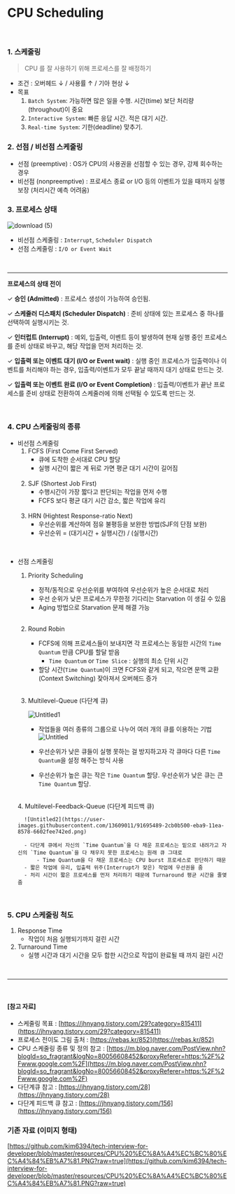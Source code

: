 # CPU Scheduling

<br>

### 1. 스케줄링

> CPU 를 잘 사용하기 위해 프로세스를 잘 배정하기

- 조건 : 오버헤드 ↓ / 사용률 ↑ / 기아 현상 ↓
- 목표
    1. `Batch System`: 가능하면 많은 일을 수행. 시간(time) 보단 처리량(throughout)이 중요
    2. `Interactive System`: 빠른 응답 시간. 적은 대기 시간.
    3. `Real-time System`: 기한(deadline) 맞추기.

### 2. 선점 / 비선점 스케줄링

- 선점 (preemptive) : OS가 CPU의 사용권을 선점할 수 있는 경우, 강제 회수하는 경우
- 비선점 (nonpreemptive) : 프로세스 종료 or I/O 등의 이벤트가 있을 때까지 실행 보장 (처리시간 예측 어려움)

### 3. 프로세스 상태

![download (5)](https://user-images.githubusercontent.com/13609011/91695344-f2dfae80-eba8-11ea-9a9b-702192316170.jpeg)
- 비선점 스케줄링 : `Interrupt`, `Scheduler Dispatch`
- 선점 스케줄링 : `I/O or Event Wait`

<br>

---

**프로세스의 상태 전이**

✓ **승인 (Admitted)** : 프로세스 생성이 가능하여 승인됨.

✓ **스케줄러 디스패치 (Scheduler Dispatch)** : 준비 상태에 있는 프로세스 중 하나를 선택하여 실행시키는 것.

✓ **인터럽트 (Interrupt)** : 예외, 입출력, 이벤트 등이 발생하여 현재 실행 중인 프로세스를 준비 상태로 바꾸고, 해당 작업을 먼저 처리하는 것.

✓ **입출력 또는 이벤트 대기 (I/O or Event wait)** : 실행 중인 프로세스가 입출력이나 이벤트를 처리해야 하는 경우, 입출력/이벤트가 모두 끝날 때까지 대기 상태로 만드는 것.

✓ **입출력 또는 이벤트 완료 (I/O or Event Completion)** : 입출력/이벤트가 끝난 프로세스를 준비 상태로 전환하여 스케줄러에 의해 선택될 수 있도록 만드는 것.

<br>

### 4. CPU 스케줄링의 종류

- 비선점 스케줄링
    1. FCFS (First Come First Served)
        - 큐에 도착한 순서대로 CPU 할당
        - 실행 시간이 짧은 게 뒤로 가면 평균 대기 시간이 길어짐
        <br>
    2. SJF (Shortest Job First)
        - 수행시간이 가장 짧다고 판단되는 작업을 먼저 수행
        - FCFS 보다 평균 대기 시간 감소, 짧은 작업에 유리
        <br>
    3. HRN (Hightest Response-ratio Next)
        - 우선순위를 계산하여 점유 불평등을 보완한 방법(SJF의 단점 보완)
        - 우선순위 = (대기시간 + 실행시간) / (실행시간)

<br>

- 선점 스케줄링
    1. Priority Scheduling
        - 정적/동적으로 우선순위를 부여하여 우선순위가 높은 순서대로 처리
        - 우선 순위가 낮은 프로세스가 무한정 기다리는 Starvation 이 생길 수 있음
        - Aging 방법으로 Starvation 문제 해결 가능
        <br>
    2. Round Robin
        - FCFS에 의해 프로세스들이 보내지면 각 프로세스는 동일한 시간의 `Time Quantum` 만큼 CPU를 할달 받음
            - `Time Quantum` or `Time Slice` : 실행의 최소 단위 시간
        - 할당 시간(`Time Quantum`)이 크면 FCFS와 같게 되고, 작으면 문맥 교환 (Context Switching) 잦아져서 오버헤드 증가
        <br>
    3. Multilevel-Queue (다단계 큐)
    
        ![Untitled1](https://user-images.githubusercontent.com/13609011/91695428-16a2f480-eba9-11ea-8d91-17d22bab01e5.png)
        - 작업들을 여러 종류의 그룹으로 나누어 여러 개의 큐를 이용하는 기법
        ![Untitled](https://user-images.githubusercontent.com/13609011/91695480-2a4e5b00-eba9-11ea-8dbf-390bf0a73c10.png)

        - 우선순위가 낮은 큐들이 실행 못하는 걸 방지하고자 각 큐마다 다른 `Time Quantum`을 설정 해주는 방식 사용
        - 우선순위가 높은 큐는 작은 `Time Quantum` 할당. 우선순위가 낮은 큐는 큰 `Time Quantum` 할당.
    <br>
    4. Multilevel-Feedback-Queue (다단계 피드백 큐)

        ![Untitled2](https://user-images.githubusercontent.com/13609011/91695489-2cb0b500-eba9-11ea-8578-6602fee742ed.png)

        - 다단계 큐에서 자신의 `Time Quantum`을 다 채운 프로세스는 밑으로 내려가고 자신의 `Time Quantum`을 다 채우지 못한 프로세스는 원래 큐 그대로
            - Time Quantum을 다 채운 프로세스는 CPU burst 프로세스로 판단하기 때문
        - 짧은 작업에 유리, 입출력 위주(Interrupt가 잦은) 작업에 우선권을 줌
        - 처리 시간이 짧은 프로세스를 먼저 처리하기 때문에 Turnaround 평균 시간을 줄옂줌
<br>

### 5. CPU 스케줄링 척도

1. Response Time
    - 작업이 처음 실행되기까지 걸린 시간
2. Turnaround Time
    - 실행 시간과 대기 시간을 모두 합한 시간으로 작업이 완료될 때 까지 걸린 시간

<br>

---

<br>

#### [참고 자료]

- 스케줄링 목표 : [https://jhnyang.tistory.com/29?category=815411](https://jhnyang.tistory.com/29?category=815411)
- 프로세스 전이도 그림 출처 : [https://rebas.kr/852](https://rebas.kr/852)
- CPU 스케줄링 종류 및 정의 참고 : [https://m.blog.naver.com/PostView.nhn?blogId=so_fragrant&logNo=80056608452&proxyReferer=https:%2F%2Fwww.google.com%2F](https://m.blog.naver.com/PostView.nhn?blogId=so_fragrant&logNo=80056608452&proxyReferer=https:%2F%2Fwww.google.com%2F)
- 다단계큐 참고 : [https://jhnyang.tistory.com/28](https://jhnyang.tistory.com/28)
- 다단계 피드백 큐 참고 : [https://jhnyang.tistory.com/156](https://jhnyang.tistory.com/156)



### 기존 자료 (이미지 형태)
[https://github.com/kim6394/tech-interview-for-developer/blob/master/resources/CPU%20%EC%8A%A4%EC%BC%80%EC%A4%84%EB%A7%81.PNG?raw=true](https://github.com/kim6394/tech-interview-for-developer/blob/master/resources/CPU%20%EC%8A%A4%EC%BC%80%EC%A4%84%EB%A7%81.PNG?raw=true)
